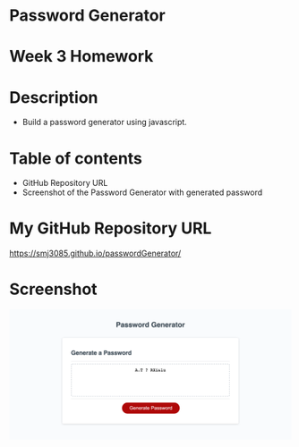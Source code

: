 # Password Generator


# Week 3 Homework

# Description 
* Build a password generator using javascript. 


# Table of contents
* GitHub Repository URL
* Screenshot of the Password Generator with generated password

# My GitHub Repository URL 
https://smj3085.github.io/passwordGenerator/

# Screenshot
![picture](screencapture.png)